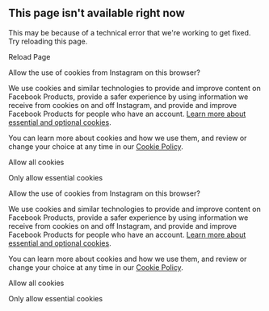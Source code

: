 This page isn't available right now
-----------------------------------

This may be because of a technical error that we're working to get fixed. Try reloading this page.

Reload Page

Allow the use of cookies from Instagram on this browser?

We use cookies and similar technologies to provide and improve content on Facebook Products, provide a safer experience by using information we receive from cookies on and off Instagram, and provide and improve Facebook Products for people who have an account. [Learn more about essential and optional cookies](#).

You can learn more about cookies and how we use them, and review or change your choice at any time in our [Cookie Policy](https://help.instagram.com/1896641480634370/).

Allow all cookies

Only allow essential cookies

Allow the use of cookies from Instagram on this browser?

We use cookies and similar technologies to provide and improve content on Facebook Products, provide a safer experience by using information we receive from cookies on and off Instagram, and provide and improve Facebook Products for people who have an account. [Learn more about essential and optional cookies](#).

You can learn more about cookies and how we use them, and review or change your choice at any time in our [Cookie Policy](https://help.instagram.com/1896641480634370/).

Allow all cookies

Only allow essential cookies